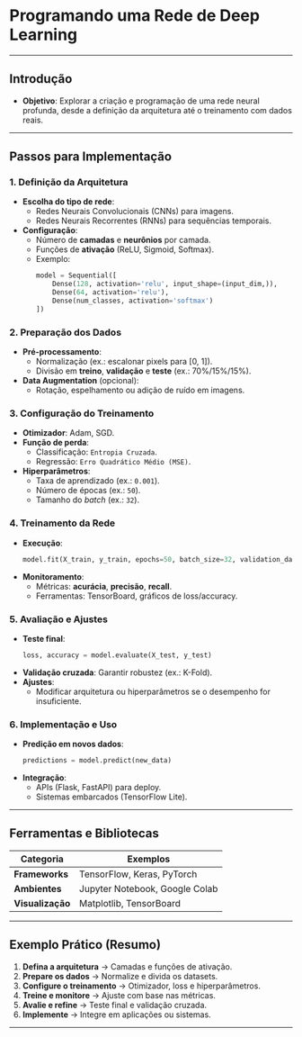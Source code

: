 # Programando uma Rede de Deep Learning

---

## **Introdução**

- **Objetivo**: Explorar a criação e programação de uma rede neural profunda, desde a definição da arquitetura até o treinamento com dados reais.

---

## **Passos para Implementação**

### **1. Definição da Arquitetura**

- **Escolha do tipo de rede**:
  - Redes Neurais Convolucionais (CNNs) para imagens.
  - Redes Neurais Recorrentes (RNNs) para sequências temporais.
- **Configuração**:
  - Número de **camadas** e **neurônios** por camada.
  - Funções de **ativação** (ReLU, Sigmoid, Softmax).
  - Exemplo:
    ```python
    model = Sequential([
        Dense(128, activation='relu', input_shape=(input_dim,)),
        Dense(64, activation='relu'),
        Dense(num_classes, activation='softmax')
    ])
    ```

### **2. Preparação dos Dados**

- **Pré-processamento**:
  - Normalização (ex.: escalonar pixels para [0, 1]).
  - Divisão em **treino**, **validação** e **teste** (ex.: 70%/15%/15%).
- **Data Augmentation** (opcional):
  - Rotação, espelhamento ou adição de ruído em imagens.

### **3. Configuração do Treinamento**

- **Otimizador**: Adam, SGD.
- **Função de perda**:
  - Classificação: `Entropia Cruzada`.
  - Regressão: `Erro Quadrático Médio (MSE)`.
- **Hiperparâmetros**:
  - Taxa de aprendizado (ex.: `0.001`).
  - Número de épocas (ex.: `50`).
  - Tamanho do _batch_ (ex.: `32`).

### **4. Treinamento da Rede**

- **Execução**:
  ```python
  model.fit(X_train, y_train, epochs=50, batch_size=32, validation_data=(X_val, y_val))
  ```
- **Monitoramento**:
  - Métricas: **acurácia**, **precisão**, **recall**.
  - Ferramentas: TensorBoard, gráficos de loss/accuracy.

### **5. Avaliação e Ajustes**

- **Teste final**:
  ```python
  loss, accuracy = model.evaluate(X_test, y_test)
  ```
- **Validação cruzada**: Garantir robustez (ex.: K-Fold).
- **Ajustes**:
  - Modificar arquitetura ou hiperparâmetros se o desempenho for insuficiente.

### **6. Implementação e Uso**

- **Predição em novos dados**:
  ```python
  predictions = model.predict(new_data)
  ```
- **Integração**:
  - APIs (Flask, FastAPI) para deploy.
  - Sistemas embarcados (TensorFlow Lite).

---

## **Ferramentas e Bibliotecas**

| **Categoria**    | **Exemplos**                   |
| ---------------- | ------------------------------ |
| **Frameworks**   | TensorFlow, Keras, PyTorch     |
| **Ambientes**    | Jupyter Notebook, Google Colab |
| **Visualização** | Matplotlib, TensorBoard        |

---

## **Exemplo Prático (Resumo)**

1. **Defina a arquitetura** → Camadas e funções de ativação.
2. **Prepare os dados** → Normalize e divida os datasets.
3. **Configure o treinamento** → Otimizador, loss e hiperparâmetros.
4. **Treine e monitore** → Ajuste com base nas métricas.
5. **Avalie e refine** → Teste final e validação cruzada.
6. **Implemente** → Integre em aplicações ou sistemas.

---
